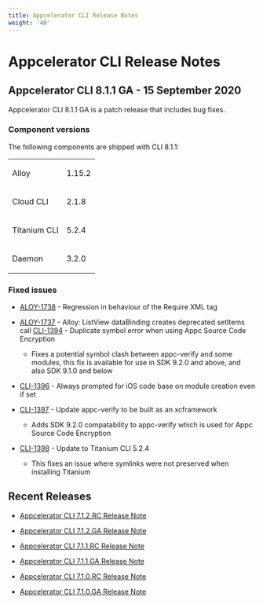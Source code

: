 ```yaml
---
title: Appcelerator CLI Release Notes
weight: '40'
---
```


# Appcelerator CLI Release Notes

## Appcelerator CLI 8.1.1 GA - 15 September 2020

Appcelerator CLI 8.1.1 GA is a patch release that includes bug fixes.

### Component versions

The following components are shipped with CLI 8.1.1:

<table class="confluenceTable"><thead class=" "></thead><tfoot class=" "></tfoot><tbody class=" "><tr><td class="confluenceTd" rowspan="1" colspan="1"><p>Alloy</p></td><td class="confluenceTd" rowspan="1" colspan="1"><p>1.15.2</p></td></tr><tr><td class="confluenceTd" rowspan="1" colspan="1"><p>Cloud CLI</p></td><td class="confluenceTd" rowspan="1" colspan="1"><p>2.1.8</p></td></tr><tr><td class="confluenceTd" rowspan="1" colspan="1"><p>Titanium CLI</p></td><td class="confluenceTd" rowspan="1" colspan="1"><p>5.2.4</p></td></tr><tr><td class="confluenceTd" rowspan="1" colspan="1"><p>Daemon</p></td><td class="confluenceTd" rowspan="1" colspan="1"><p>3.2.0</p></td></tr></tbody></table>

### Fixed issues

* [ALOY-1738](https://jira.appcelerator.org/browse/ALOY-1738) - Regression in behaviour of the Require XML tag

* [ALOY-1737](https://jira.appcelerator.org/browse/ALOY-1737) - Alloy: ListView dataBinding creates deprecated setItems call
    [CLI-1394](https://jira.appcelerator.org/browse/CLI-1394) - Duplicate symbol error when using Appc Source Code Encryption

    * Fixes a potential symbol clash between appc-verify and some modules, this fix is available for use in SDK 9.2.0 and above, and also SDK 9.1.0 and below

* [CLI-1396](https://jira.appcelerator.org/browse/CLI-1396) - Always prompted for iOS code base on module creation even if set

* [CLI-1397](https://jira.appcelerator.org/browse/CLI-1397) - Update appc-verify to be built as an xcframework

    * Adds SDK 9.2.0 compatability to appc-verify which is used for Appc Source Code Encryption

* [CLI-1398](https://jira.appcelerator.org/browse/CLI-1398) \- Update to Titanium CLI 5.2.4

    * This fixes an issue where symlinks were not preserved when installing Titanium

## Recent Releases

* [Appcelerator CLI 7.1.2.RC Release Note](/guide/Appcelerator_CLI/Appcelerator_CLI_Release_Notes/Appcelerator_CLI_Release_Notes_7.x/Appcelerator_CLI_7.1.2.RC_Release_Note/)

* [Appcelerator CLI 7.1.2.GA Release Note](/guide/Appcelerator_CLI/Appcelerator_CLI_Release_Notes/Appcelerator_CLI_Release_Notes_7.x/Appcelerator_CLI_7.1.2.GA_Release_Note/)

* [Appcelerator CLI 7.1.1.RC Release Note](/guide/Appcelerator_CLI/Appcelerator_CLI_Release_Notes/Appcelerator_CLI_Release_Notes_7.x/Appcelerator_CLI_7.1.1.RC_Release_Note/)

* [Appcelerator CLI 7.1.1.GA Release Note](/guide/Appcelerator_CLI/Appcelerator_CLI_Release_Notes/Appcelerator_CLI_Release_Notes_7.x/Appcelerator_CLI_7.1.1.GA_Release_Note/)

* [Appcelerator CLI 7.1.0.RC Release Note](/guide/Appcelerator_CLI/Appcelerator_CLI_Release_Notes/Appcelerator_CLI_Release_Notes_7.x/Appcelerator_CLI_7.1.0.RC_Release_Note/)

* [Appcelerator CLI 7.1.0.GA Release Note](/guide/Appcelerator_CLI/Appcelerator_CLI_Release_Notes/Appcelerator_CLI_Release_Notes_7.x/Appcelerator_CLI_7.1.0.GA_Release_Note/)

